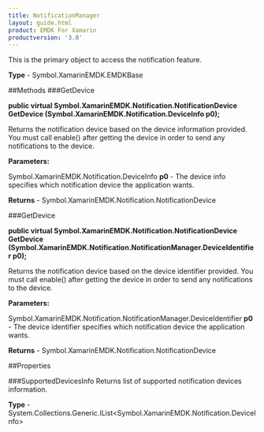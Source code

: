 ```yaml
---
title: NotificationManager
layout: guide.html
product: EMDK For Xamarin 
productversion: '3.0' 
---
```

This is the primary object to access the notification feature.

**Type** - Symbol.XamarinEMDK.EMDKBase

##Methods
###GetDevice

**public virtual Symbol.XamarinEMDK.Notification.NotificationDevice GetDevice (Symbol.XamarinEMDK.Notification.DeviceInfo p0);**

Returns the notification device based on the device information provided. You must call enable() after getting the device in order to send any notifications to the device.

**Parameters:**

Symbol.XamarinEMDK.Notification.DeviceInfo **p0**  - The device info specifies which notification device the application wants.

**Returns** - Symbol.XamarinEMDK.Notification.NotificationDevice

###GetDevice

**public virtual Symbol.XamarinEMDK.Notification.NotificationDevice GetDevice (Symbol.XamarinEMDK.Notification.NotificationManager.DeviceIdentifier p0);**

Returns the notification device based on the device identifier provided. You must call enable() after getting the device in order to send any notifications to the device.

**Parameters:**

Symbol.XamarinEMDK.Notification.NotificationManager.DeviceIdentifier **p0**  - The device identifier specifies which notification device the application wants.

**Returns** - Symbol.XamarinEMDK.Notification.NotificationDevice

##Properties

###SupportedDevicesInfo
Returns list of supported notification devices information.

**Type** - System.Collections.Generic.IList<Symbol.XamarinEMDK.Notification.DeviceInfo>
